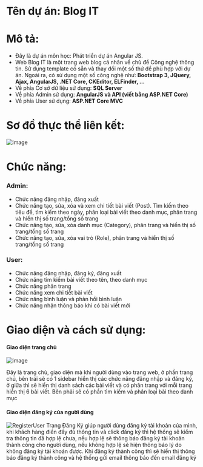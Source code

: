 # Tên dự án: Blog IT

# Mô tả:
- Đây là dự án môn học: Phát triển dự án Angular JS.
- Web Blog IT là một trang web blog cá nhân về chủ đề Công nghệ thông tin. Sử dụng template có sẵn và thay đổi một số thứ để phù hợp với dự án. Ngoài ra, có sử dụng một số công nghệ như: **Bootstrap 3, JQuery, Ajax, AngularJS, .NET Core, CKEditor, ELFinder, ...**
- Về phía Cơ sở dữ liệu sử dụng: **SQL Server**
- Về phía Admin sử dụng: **AngularJS và API (viết bằng ASP.NET Core)**
- Về phía User sử dụng: **ASP.NET Core MVC**

# Sơ đồ thực thể liên kết: 
![image](https://github.com/lequanghao2002/Blogger/assets/113456985/7ecae806-3a64-43d0-956a-fc9cdcfb93ef)

# Chức năng:
### Admin: 
- Chức năng đăng nhập, đăng xuất
- Chức năng tạo, sửa, xóa và xem chi tiết bài viết (Post). Tìm kiếm theo tiêu đề, tìm kiếm theo ngày, phân loại bài viết theo danh mục, phân trang và hiển thị số trang/tổng số trang
- Chức năng tạo, sửa, xóa danh mục (Category), phân trang và hiển thị số trang/tổng số trang
- Chức năng tạo, sửa, xóa vai trò (Role), phân trang và hiển thị số trang/tổng số trang

### User:
- Chức năng đăng nhập, đăng ký, đăng xuất
- Chức năng tìm kiếm bài viết theo tên, theo danh mục
- Chức năng phân trang
- Chức năng xem chi tiết bài viết
- Chức năng bình luận và phản hồi bình luận
- Chức năng nhận thông báo khi có bài viết mới

# Giao diện và cách sử dụng:
#### Giao diện trang chủ
![image](https://github.com/lequanghao2002/Blogger/assets/113456985/f0d2e6fc-d695-4c2e-9e4d-4f3edd17a139)

  Đây là trang chủ, giao diện mà khi người dùng vào trang web, ở phần trang chủ, bên trái sẽ có 1 sidebar hiển thị các chức năng đăng nhập và đăng ký, ở giữa thì sẽ hiển thị danh sách các bài viết và có phân trang với mỗi trang hiển thị 6 bài viết. Bên phải sẽ có phần tìm kiếm và phân loại bài theo danh mục
#### Giao diện đăng ký của người dùng
![RegisterUser](https://github.com/lequanghao2002/Blogger/assets/113456985/0df70d4d-d537-4ba6-b817-1afb54f993f8)
Trang Đăng Ký giúp người dùng đăng ký tài khoản của mình, khi khách hàng điền đầy đủ thông tin và click đăng ký thì hệ thống sẽ kiểm tra thông tin đã hợp lệ chưa, nếu hợp lệ sẽ thông báo đăng ký tài khoản thành công cho người dùng, nếu không hợp lệ sẽ hiện thông báo lý do không đăng ký tài khoản được. Khi đăng ký thành công thì sẽ hiển thị thông báo đăng ký thành công và hệ thống gửi email thông báo đến email đăng ký







